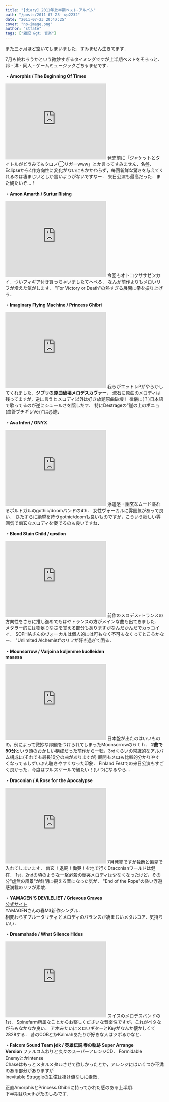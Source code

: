 ```yaml
---
title: "[diary] 2011年上半期ベスト･アルバム"
path: "/posts/2011-07-23--wp2232"
date: "2011-07-23 20:47:25"
cover: "no-image.png"
author: "stfate"
tags: ["雑記 &gt; 音楽"]
---
```


<style type="text/css">
<!--
p {white-space: pre-wrap};
-->
</style>

また三ヶ月ほど空いてしまいました．すみません生きてます．

7月も終わろうかという微妙すぎるタイミングですが上半期ベストをそろっと．
邦・洋・同人・ゲームミュージックごちゃまぜです．

<strong>・Amorphis / The Beginning Of Times</strong>
<iframe width="320" height="240" src="http://www.youtube.com/embed/9rs-or7As0k" frameborder="0" allowfullscreen></iframe>
発売前に「ジャケットとタイトルがどうみてもクロノ◯リガーwww」とか言ってすみません．名盤．
Eclipseから4作方向性に変化がないにもかかわらず，毎回新鮮な驚きを与えてくれるのは凄まじいとしか言いようがないですなー．
来日公演も最高だった．また観たいぞ…！

<strong>・Amon Amarth / Surtur Rising</strong>
<iframe width="320" height="240" src="http://www.youtube.com/embed/FVAQQujgSxQ" frameborder="0" allowfullscreen></iframe>
今回もオトコクササゼンカイ．ついフィギア付き買っちゃいましたてへぺろ．
なんか前作よりもメロいリフが増えた気がします．
"For Victory or Death"の熱すぎる展開に拳を振り上げろ．

<strong>・Imaginary Flying Machine / Princess Ghibri</strong>
<iframe width="320" height="240" src="http://www.youtube.com/embed/vfA9VA5u9kI" frameborder="0" allowfullscreen></iframe>
我らがエットレPがやらかしてくれました．<strong>ジブリの原曲破壊メロデスカヴァー．</strong>
流石に原曲のメロディは残ってますが，逆に言うとメロディ以外は好き放題原曲破壊！
律儀に(？)日本語で歌ってるのが逆にシュールさを醸しだす．
特にDestrageの"崖の上のポニョ(血管ブチギレVer)"は必聴．

<strong>・Ava Inferi / ONYX</strong>
<iframe width="320" height="240" src="http://www.youtube.com/embed/629IANo8TpE" frameborder="0" allowfullscreen></iframe>
浮遊感・幽玄なムード溢れるポルトガルのgothic/doomバンドの4th．
女性ヴォーカルに雰囲気があって良い．
ひたすらに絶望を詩うgothic/doomも良いものですが，こういう妖しい雰囲気で幽玄なメロディを奏でるのも良いですね．

<strong>・Blood Stain Child / εpsilon</strong>
<iframe width="320" height="240" src="http://www.youtube.com/embed/E81-JW18WW8" frameborder="0" allowfullscreen></iframe>
前作のメロデス+トランスの方向性をさらに推し進めてもはやトランスの方がメインな曲も出てきました．
メタラー的には物足りなさを覚える部分もありますがなんだかんだでカッコイイ．
SOPHIAさんのヴォーカルは個人的には可もなく不可もなくってところかなー．
"Unlimited Alchemist"のリフが好き過ぎて困る．

<strong>・Moonsorrow / Varjoina kuljemme kuolleiden maassa</strong>
<iframe width="320" height="240" src="http://www.youtube.com/embed/NtALnsA9EW4" frameborder="0" allowfullscreen></iframe>
日本盤が出たのはいいものの，例によって微妙な邦題をつけられてしまったMoonsorrowの６ｔｈ．
<strong>2曲で50分</strong>という頭のおかしい構成だった前作から一転，3rdくらいの常識的なアルバム構成に(それでも最長16分の曲がありますが)
展開もメロも比較的分かりやすくなってるしずいぶん聴きやすくなった印象．
Finland Festでの来日公演もすごく良かった．今度はフルスケールで観たい！(いつになるやら…

<strong>・Draconian / A Rose for the Apocalypse</strong>
<iframe width="320" height="240" src="http://www.youtube.com/embed/qjaCqERN8f0" frameborder="0" allowfullscreen></iframe>
7月発売ですが独断と偏見で入れてしまいます．
幽玄！退廃！慟哭！を地で行くDraconianワールドは健在．
1st，2ndの頃のような一撃必殺の慟哭メロディは少なくなったけど，その分"虚無の風景"が鮮明に視える音になった気が．
"End of the Rope"の昏い浮遊感満載のリフが素敵．

<strong>・YAMAGEN'S DEVILELIET / Grievous Graves</strong>
<a href="http://devileliet.gozaru.jp/" target="_blank">公式サイト</a>
YAMAGENさんの春M3新作シングル．
相変わらずブルータリティとメロディのバランスが凄まじいメタルコア．気持ちいい．

<strong>・Dreamshade / What Silence Hides</strong>
<iframe width="320" height="240" src="http://www.youtube.com/embed/QdbR9ZuOsjs" frameborder="0" allowfullscreen></iframe>
スイスのメロデスバンドの1st．
Spinefarm所属なことからお察しくださいな音楽性ですが，これがベタながらもなかなか良い．
アホみたいにメロいギターとKeyがなんか懐かしくて2828する．
昔のCOBとかKalmahあたりが好きな人はツボるかなと．

<strong>・Falcom Sound Team jdk / 英雄伝説 零の軌跡 Super Arrange Version</strong>
ファルコムわりと久々のスーパーアレンジCD．
Formidable EnemyとかIntense Chaseはもっとメタルメタルさせて欲しかったとか，アレンジにはいくつか不満のある部分がありますが
Inevitable Struggleの生弦は掛け値なしに素敵．

正直AmorphisとPrincess Ghibriに持ってかれた感のある上半期．
下半期はOpethがたのしみです．